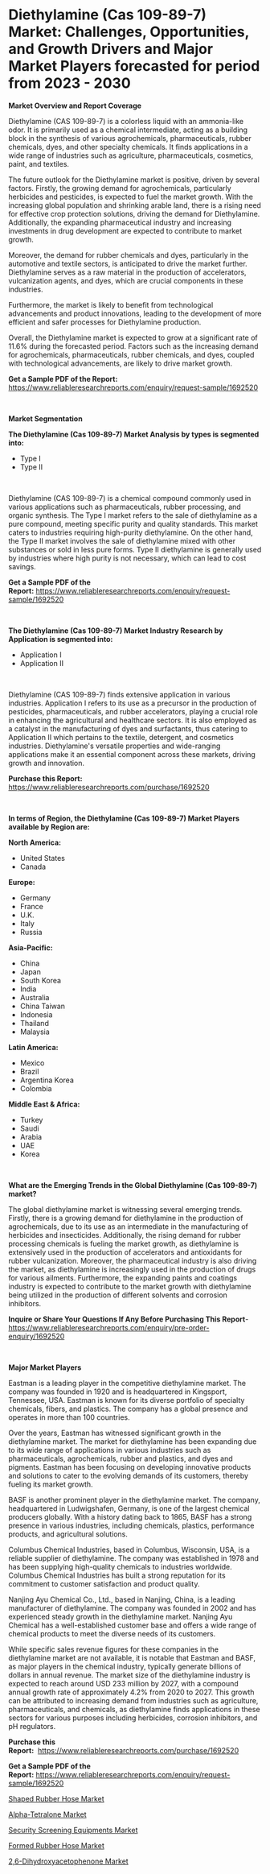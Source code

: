 <p><h1>Diethylamine (Cas 109-89-7) Market: Challenges, Opportunities, and Growth Drivers and Major Market Players forecasted for period from 2023 - 2030</h1></p><p><strong>Market Overview and Report Coverage</strong></p>
<p><p>Diethylamine (CAS 109-89-7) is a colorless liquid with an ammonia-like odor. It is primarily used as a chemical intermediate, acting as a building block in the synthesis of various agrochemicals, pharmaceuticals, rubber chemicals, dyes, and other specialty chemicals. It finds applications in a wide range of industries such as agriculture, pharmaceuticals, cosmetics, paint, and textiles.</p><p>The future outlook for the Diethylamine market is positive, driven by several factors. Firstly, the growing demand for agrochemicals, particularly herbicides and pesticides, is expected to fuel the market growth. With the increasing global population and shrinking arable land, there is a rising need for effective crop protection solutions, driving the demand for Diethylamine. Additionally, the expanding pharmaceutical industry and increasing investments in drug development are expected to contribute to market growth.</p><p>Moreover, the demand for rubber chemicals and dyes, particularly in the automotive and textile sectors, is anticipated to drive the market further. Diethylamine serves as a raw material in the production of accelerators, vulcanization agents, and dyes, which are crucial components in these industries.</p><p>Furthermore, the market is likely to benefit from technological advancements and product innovations, leading to the development of more efficient and safer processes for Diethylamine production.</p><p>Overall, the Diethylamine market is expected to grow at a significant rate of 11.6% during the forecasted period. Factors such as the increasing demand for agrochemicals, pharmaceuticals, rubber chemicals, and dyes, coupled with technological advancements, are likely to drive market growth.</p></p>
<p><strong>Get a Sample PDF of the Report:</strong> <a href="https://www.reliableresearchreports.com/enquiry/request-sample/1692520">https://www.reliableresearchreports.com/enquiry/request-sample/1692520</a></p>
<p>&nbsp;</p>
<p><strong>Market Segmentation</strong></p>
<p><strong>The Diethylamine (Cas 109-89-7) Market Analysis by types is segmented into:</strong></p>
<p><ul><li>Type I</li><li>Type II</li></ul></p>
<p>&nbsp;</p>
<p><p>Diethylamine (CAS 109-89-7) is a chemical compound commonly used in various applications such as pharmaceuticals, rubber processing, and organic synthesis. The Type I market refers to the sale of diethylamine as a pure compound, meeting specific purity and quality standards. This market caters to industries requiring high-purity diethylamine. On the other hand, the Type II market involves the sale of diethylamine mixed with other substances or sold in less pure forms. Type II diethylamine is generally used by industries where high purity is not necessary, which can lead to cost savings.</p></p>
<p><strong>Get a Sample PDF of the Report:</strong>&nbsp;<a href="https://www.reliableresearchreports.com/enquiry/request-sample/1692520">https://www.reliableresearchreports.com/enquiry/request-sample/1692520</a></p>
<p>&nbsp;</p>
<p><strong>The Diethylamine (Cas 109-89-7) Market Industry Research by Application is segmented into:</strong></p>
<p><ul><li>Application I</li><li>Application II</li></ul></p>
<p>&nbsp;</p>
<p><p>Diethylamine (CAS 109-89-7) finds extensive application in various industries. Application I refers to its use as a precursor in the production of pesticides, pharmaceuticals, and rubber accelerators, playing a crucial role in enhancing the agricultural and healthcare sectors. It is also employed as a catalyst in the manufacturing of dyes and surfactants, thus catering to Application II which pertains to the textile, detergent, and cosmetics industries. Diethylamine's versatile properties and wide-ranging applications make it an essential component across these markets, driving growth and innovation.</p></p>
<p><strong>Purchase this Report:</strong>&nbsp; <a href="https://www.reliableresearchreports.com/purchase/1692520">https://www.reliableresearchreports.com/purchase/1692520</a></p>
<p>&nbsp;</p>
<p><strong>In terms of Region, the Diethylamine (Cas 109-89-7) Market Players available by Region are:</strong></p>
<p>
    <p> <strong> North America: </strong>
        <ul>
            <li>United States</li>
            <li>Canada</li>
        </ul>
        </p> 
    <p> <strong> Europe: </strong>
        <ul>
            <li>Germany</li>
            <li>France</li>
            <li>U.K.</li>
            <li>Italy</li>
            <li>Russia</li>
        </ul>
        </p> 
    <p> <strong> Asia-Pacific: </strong>
        <ul>
            <li>China</li>
            <li>Japan</li>
            <li>South Korea</li>
            <li>India</li>
            <li>Australia</li>
            <li>China Taiwan</li>
            <li>Indonesia</li>
            <li>Thailand</li>
            <li>Malaysia</li>
        </ul>
        </p> 
    <p> <strong> Latin America: </strong>
        <ul>
            <li>Mexico</li>
            <li>Brazil</li>
            <li>Argentina Korea</li>
            <li>Colombia</li>
        </ul>
        </p> 
    <p> <strong> Middle East & Africa: </strong>
        <ul>
            <li>Turkey</li>
            <li>Saudi</li>
            <li>Arabia</li>
            <li>UAE</li>
            <li>Korea</li>
        </ul>
    </p>
    </p>
<p>&nbsp;</p>
<p><strong>What are the Emerging Trends in the Global Diethylamine (Cas 109-89-7) market?</strong></p>
<p><p>The global diethylamine market is witnessing several emerging trends. Firstly, there is a growing demand for diethylamine in the production of agrochemicals, due to its use as an intermediate in the manufacturing of herbicides and insecticides. Additionally, the rising demand for rubber processing chemicals is fueling the market growth, as diethylamine is extensively used in the production of accelerators and antioxidants for rubber vulcanization. Moreover, the pharmaceutical industry is also driving the market, as diethylamine is increasingly used in the production of drugs for various ailments. Furthermore, the expanding paints and coatings industry is expected to contribute to the market growth with diethylamine being utilized in the production of different solvents and corrosion inhibitors.</p></p>
<p><strong>Inquire or Share Your Questions If Any Before Purchasing This Report</strong>- <a href="https://www.reliableresearchreports.com/enquiry/pre-order-enquiry/1692520">https://www.reliableresearchreports.com/enquiry/pre-order-enquiry/1692520</a></p>
<p>&nbsp;</p>
<p><strong>Major Market Players</strong></p>
<p><p>Eastman is a leading player in the competitive diethylamine market. The company was founded in 1920 and is headquartered in Kingsport, Tennessee, USA. Eastman is known for its diverse portfolio of specialty chemicals, fibers, and plastics. The company has a global presence and operates in more than 100 countries.</p><p>Over the years, Eastman has witnessed significant growth in the diethylamine market. The market for diethylamine has been expanding due to its wide range of applications in various industries such as pharmaceuticals, agrochemicals, rubber and plastics, and dyes and pigments. Eastman has been focusing on developing innovative products and solutions to cater to the evolving demands of its customers, thereby fueling its market growth.</p><p>BASF is another prominent player in the diethylamine market. The company, headquartered in Ludwigshafen, Germany, is one of the largest chemical producers globally. With a history dating back to 1865, BASF has a strong presence in various industries, including chemicals, plastics, performance products, and agricultural solutions.</p><p>Columbus Chemical Industries, based in Columbus, Wisconsin, USA, is a reliable supplier of diethylamine. The company was established in 1978 and has been supplying high-quality chemicals to industries worldwide. Columbus Chemical Industries has built a strong reputation for its commitment to customer satisfaction and product quality.</p><p>Nanjing Ayu Chemical Co., Ltd., based in Nanjing, China, is a leading manufacturer of diethylamine. The company was founded in 2002 and has experienced steady growth in the diethylamine market. Nanjing Ayu Chemical has a well-established customer base and offers a wide range of chemical products to meet the diverse needs of its customers.</p><p>While specific sales revenue figures for these companies in the diethylamine market are not available, it is notable that Eastman and BASF, as major players in the chemical industry, typically generate billions of dollars in annual revenue. The market size of the diethylamine industry is expected to reach around USD 233 million by 2027, with a compound annual growth rate of approximately 4.2% from 2020 to 2027. This growth can be attributed to increasing demand from industries such as agriculture, pharmaceuticals, and chemicals, as diethylamine finds applications in these sectors for various purposes including herbicides, corrosion inhibitors, and pH regulators.</p></p>
<p><strong>Purchase this Report:</strong>&nbsp;&nbsp;<a href="https://www.reliableresearchreports.com/purchase/1692520">https://www.reliableresearchreports.com/purchase/1692520</a></p>
<p></p>
<p><strong>Get a Sample PDF of the Report:</strong>&nbsp;<a href="https://www.reliableresearchreports.com/enquiry/request-sample/1692520">https://www.reliableresearchreports.com/enquiry/request-sample/1692520</a></p>
<p><p><a href="https://www.linkedin.com/pulse/shaped-rubber-hose-market-insights-players-forecast-till-dtohe/">Shaped Rubber Hose Market</a></p><p><a href="https://medium.com/@mariad13206/alpha-tetralone-market-size-cagr-trends-2024-2030-65d991acf382">Alpha-Tetralone Market</a></p><p><a href="https://www.linkedin.com/pulse/decoding-security-screening-equipments-market-deep-dive-sxrpe/">Security Screening Equipments Market</a></p><p><a href="https://www.linkedin.com/pulse/formed-rubber-hose-market-research-report-unlocks-analysis/">Formed Rubber Hose Market</a></p><p><a href="https://medium.com/@rosm15203/2-6-dihydroxyacetophenone-market-trends-and-market-analysis-forecasted-for-period-2023-2030-283b0d01bed9">2,6-Dihydroxyacetophenone Market</a></p></p>